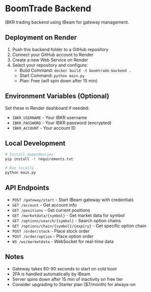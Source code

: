 # BoomTrade Backend

IBKR trading backend using IBeam for gateway management.

## Deployment on Render

1. Push this backend folder to a GitHub repository
2. Connect your GitHub account to Render
3. Create a new Web Service on Render
4. Select your repository and configure:
   - Build Command: `docker build -t boomtrade-backend .`
   - Start Command: `python main.py`
   - Plan: Free (will spin down after 15 min)

## Environment Variables (Optional)

Set these in Render dashboard if needed:
- `IBKR_USERNAME` - Your IBKR username
- `IBKR_PASSWORD` - Your IBKR password (encrypted)
- `IBKR_ACCOUNT` - Your account ID

## Local Development

```bash
# Install dependencies
pip install -r requirements.txt

# Run locally
python main.py
```

## API Endpoints

- `POST /gateway/start` - Start IBeam gateway with credentials
- `GET /account` - Get account info
- `GET /positions` - Get current positions
- `GET /marketdata/{symbol}` - Get market data for symbol
- `GET /options/search/{symbol}` - Search option chains
- `GET /options/chain/{symbol}/{expiry}` - Get specific option chain
- `POST /order/stock` - Place stock order
- `POST /order/option` - Place option order
- `WS /ws/marketdata` - WebSocket for real-time data

## Notes

- Gateway takes 60-90 seconds to start on cold boot
- 2FA is handled automatically by IBeam
- Server spins down after 15 min of inactivity on free tier
- Consider upgrading to Starter plan ($7/month) for always-on